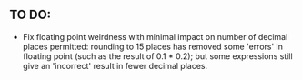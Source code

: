 ## TO DO:
* Fix floating point weirdness with minimal impact on number of decimal places permitted: rounding to 15 places has removed some 'errors' in floating point (such as the result of 0.1 * 0.2); but some expressions still give an 'incorrect' result in fewer decimal places.